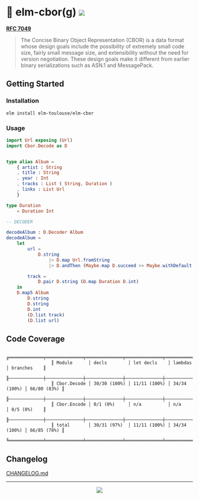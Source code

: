 # 🤖 elm-cbor(g) [![](https://img.shields.io/elm-package/v/elm-toulouse/elm-cbor.svg?style=for-the-badge)](https://package.elm-lang.org/packages/elm-toulouse/elm-cbor/latest/) 


[**RFC 7049**](https://tools.ietf.org/html/rfc7049)

>   The Concise Binary Object Representation (CBOR) is a data format
>   whose design goals include the possibility of extremely small code
>   size, fairly small message size, and extensibility without the need
>   for version negotiation.  These design goals make it different from
>   earlier binary serializations such as ASN.1 and MessagePack.

## Getting Started

### Installation

```
elm install elm-toulouse/elm-cbor
```

### Usage

```elm
import Url exposing (Url)
import Cbor.Decode as D


type alias Album =
    { artist : String
    , title : String
    , year : Int
    , tracks : List ( String, Duration )
    , links : List Url
    }

type Duration
    = Duration Int

-- DECODER

decodeAlbum : D.Decoder Album
decodeAlbum =
    let
        url =
            D.string
                |> D.map Url.fromString
                |> D.andThen (Maybe.map D.succeed >> Maybe.withDefault D.fail)

        track =
            D.pair D.string (D.map Duration D.int)
    in
    D.map5 Album
        D.string
        D.string
        D.int
        (D.list track)
        (D.list url)
```

## Code Coverage

```
                 ╔═════════════╤══════════════╤══════════════╤══════════════╤═════════════╗
                 ║ Module      │ decls        │ let decls    │ lambdas      │ branches    ║
                 ╟─────────────┼──────────────┼──────────────┼──────────────┼─────────────╢
                 ║ Cbor.Decode │ 30/30 (100%) │ 11/11 (100%) │ 34/34 (100%) │ 66/80 (83%) ║
                 ╟─────────────┼──────────────┼──────────────┼──────────────┼─────────────╢
                 ║ Cbor.Encode │ 0/1 (0%)     │ n/a          │ n/a          │ 0/5 (0%)    ║
                 ╟─────────────┼──────────────┼──────────────┼──────────────┼─────────────╢
                 ║ total       │ 30/31 (97%)  │ 11/11 (100%) │ 34/34 (100%) │ 66/85 (78%) ║
                 ╚═════════════╧══════════════╧══════════════╧══════════════╧═════════════╝
```


## Changelog

[CHANGELOG.md](CHANGELOG.md)

---

<p align="center"><img src="https://img.shields.io/github/license/elm-toulouse/elm-cbor.svg?style=for-the-badge" /> </p>
